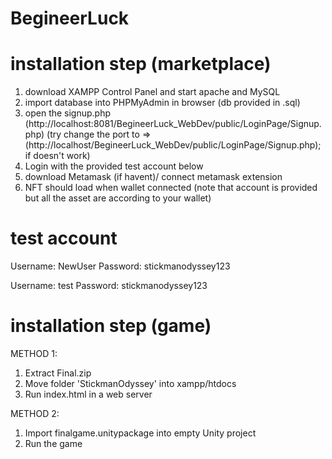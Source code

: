# BegineerLuck

# installation step (marketplace)

1. download XAMPP Control Panel and start apache and MySQL
2. import database into PHPMyAdmin in browser (db provided in .sql)
3. open the signup.php (http://localhost:8081/BegineerLuck_WebDev/public/LoginPage/Signup.php) (try change the port to => (http://localhost/BegineerLuck_WebDev/public/LoginPage/Signup.php); if doesn't work)
4. Login with the provided test account below
5. download Metamask (if havent)/ connect metamask extension
6. NFT should load when wallet connected (note that account is provided but all the asset are according to your wallet)

# test account

Username: NewUser
Password: stickmanodyssey123

Username: test
Password: stickmanodyssey123

# installation step (game)
METHOD 1:
1.  Extract Final.zip
2.  Move folder 'StickmanOdyssey' into xampp/htdocs
3.  Run index.html in a web server

METHOD 2:
1.  Import finalgame.unitypackage into empty Unity project
2.  Run the game
